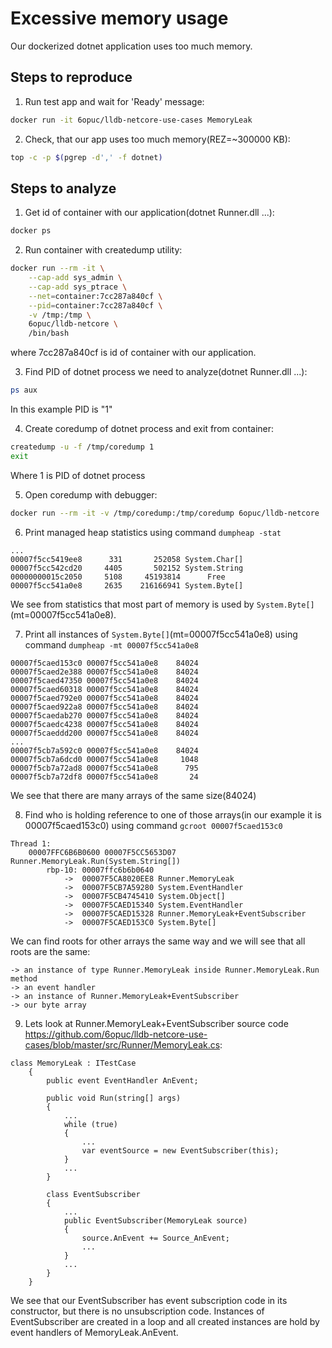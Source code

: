 # Excessive memory usage
Our dockerized dotnet application uses too much memory.

## Steps to reproduce
1. Run test app and wait for 'Ready' message:
```bash
docker run -it 6opuc/lldb-netcore-use-cases MemoryLeak
```

2. Check, that our app uses too much memory(REZ=~300000 KB):
```bash
top -c -p $(pgrep -d',' -f dotnet)
```

## Steps to analyze
1. Get id of container with our application(dotnet Runner.dll ...):
```bash
docker ps
```

2. Run container with createdump utility:
```bash
docker run --rm -it \
	--cap-add sys_admin \
	--cap-add sys_ptrace \
	--net=container:7cc287a840cf \
	--pid=container:7cc287a840cf \
	-v /tmp:/tmp \
	6opuc/lldb-netcore \
	/bin/bash
```
where 7cc287a840cf is id of container with our application.

3. Find PID of dotnet process we need to analyze(dotnet Runner.dll ...):
```bash
ps aux
```
In this example PID is "1"

4. Create coredump of dotnet process and exit from container:
```bash
createdump -u -f /tmp/coredump 1
exit
```
Where 1 is PID of dotnet process

5. Open coredump with debugger:
```bash
docker run --rm -it -v /tmp/coredump:/tmp/coredump 6opuc/lldb-netcore
```

6. Print managed heap statistics using command `dumpheap -stat`
```
...
00007f5cc5419ee8      331       252058 System.Char[]
00007f5cc542cd20     4405       502152 System.String
00000000015c2050     5108     45193814      Free
00007f5cc541a0e8     2635    216166941 System.Byte[]
```
We see from statistics that most part of memory is used by `System.Byte[]`(mt=00007f5cc541a0e8).

7. Print all instances of `System.Byte[]`(mt=00007f5cc541a0e8) using command `dumpheap -mt 00007f5cc541a0e8`
```
00007f5caed153c0 00007f5cc541a0e8    84024
00007f5caed2e388 00007f5cc541a0e8    84024
00007f5caed47350 00007f5cc541a0e8    84024
00007f5caed60318 00007f5cc541a0e8    84024
00007f5caed792e0 00007f5cc541a0e8    84024
00007f5caed922a8 00007f5cc541a0e8    84024
00007f5caedab270 00007f5cc541a0e8    84024
00007f5caedc4238 00007f5cc541a0e8    84024
00007f5caeddd200 00007f5cc541a0e8    84024
...
00007f5cb7a592c0 00007f5cc541a0e8    84024
00007f5cb7a6dcd0 00007f5cc541a0e8     1048
00007f5cb7a72ad8 00007f5cc541a0e8      795
00007f5cb7a72df8 00007f5cc541a0e8       24
```
We see that there are many arrays of the same size(84024)

8. Find who is holding reference to one of those arrays(in our example it is 00007f5caed153c0) using command `gcroot 00007f5caed153c0`
```
Thread 1:
    00007FFC6B6B0600 00007F5CC5653D07 Runner.MemoryLeak.Run(System.String[])
        rbp-10: 00007ffc6b6b0640
            ->  00007F5CA8020EE8 Runner.MemoryLeak
            ->  00007F5CB7A59280 System.EventHandler
            ->  00007F5CB4745410 System.Object[]
            ->  00007F5CAED15340 System.EventHandler
            ->  00007F5CAED15328 Runner.MemoryLeak+EventSubscriber
            ->  00007F5CAED153C0 System.Byte[]
```
We can find roots for other arrays the same way and we will see that all roots are the same: 
```
-> an instance of type Runner.MemoryLeak inside Runner.MemoryLeak.Run method
-> an event handler
-> an instance of Runner.MemoryLeak+EventSubscriber
-> our byte array
```

9. Lets look at Runner.MemoryLeak+EventSubscriber source code https://github.com/6opuc/lldb-netcore-use-cases/blob/master/src/Runner/MemoryLeak.cs:
```
class MemoryLeak : ITestCase
    {
        public event EventHandler AnEvent;

        public void Run(string[] args)
        {
            ...
            while (true)
            {
                ...
                var eventSource = new EventSubscriber(this);
            }
            ...
        }

        class EventSubscriber
        {
            ...
            public EventSubscriber(MemoryLeak source)
            {
                source.AnEvent += Source_AnEvent;
                ...
            }
            ...
        }
    }
```
We see that our EventSubscriber has event subscription code in its constructor, but there is no unsubscription code.
Instances of EventSubscriber are created in a loop and all created instances are hold by event handlers of MemoryLeak.AnEvent.

